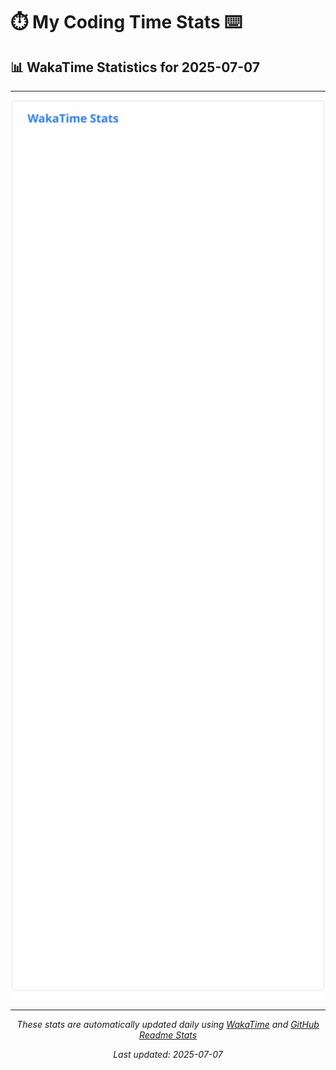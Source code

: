 # ⏱️ My Coding Time Stats ⌨️

## 📊 WakaTime Statistics for 2025-07-07

---

<div align="center">

<img src="./images/wakatime-stats-2025-07-07.svg" alt="WakaTime Stats" width="500">

</div>

---

<div align="center">

*These stats are automatically updated daily using [WakaTime](https://wakatime.com) and [GitHub Readme Stats](https://github.com/anuraghazra/github-readme-stats)*

*Last updated: 2025-07-07*
</div>
